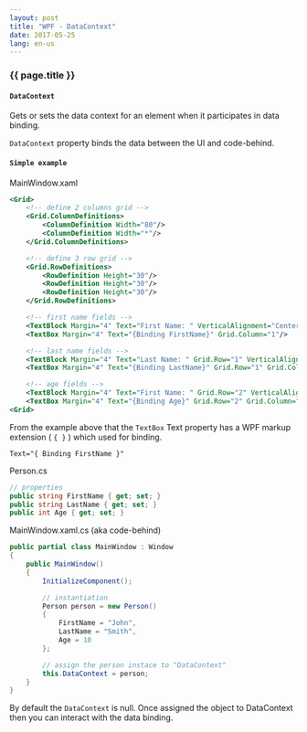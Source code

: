 ```yaml
---
layout: post
title: "WPF - DataContext"
date: 2017-05-25
lang: en-us
---
```


### {{ page.title }}

#### `DataContext`

Gets or sets the data context for an element when it participates in data binding.

`DataContext` property binds the data between the UI and code-behind. 

#### `Simple example`

MainWindow.xaml
```xml
<Grid>
    <!-- define 2 columns grid -->
    <Grid.ColumnDefinitions>
        <ColumnDefinition Width="80"/>
        <ColumnDefinition Width="*"/>
    </Grid.ColumnDefinitions>

    <!-- define 3 row grid -->
    <Grid.RowDefinitions>
        <RowDefinition Height="30"/>
        <RowDefinition Height="30"/>
        <RowDefinition Height="30"/>
    </Grid.RowDefinitions>

    <!-- first name fields -->
    <TextBlock Margin="4" Text="First Name: " VerticalAlignment="Center"/>
    <TextBox Margin="4" Text="{Binding FirstName}" Grid.Column="1"/>

    <!-- last name fields -->
    <TextBlock Margin="4" Text="Last Name: " Grid.Row="1" VerticalAlignment="Center"/>
    <TextBox Margin="4" Text="{Binding LastName}" Grid.Row="1" Grid.Column="1"/>

    <!-- age fields -->
    <TextBlock Margin="4" Text="First Name: " Grid.Row="2" VerticalAlignment="Center"/>
    <TextBox Margin="4" Text="{Binding Age}" Grid.Row="2" Grid.Column="1"/>
<Grid>
```

From the example above that the `TextBox` Text property has a WPF markup extension ( `{ }` ) which used for binding.

    Text="{ Binding FirstName }"

Person.cs
```csharp
// properties
public string FirstName { get; set; }
public string LastName { get; set; }
public int Age { get; set; }
```

MainWindow.xaml.cs (aka code-behind)
```csharp
public partial class MainWindow : Window
{
    public MainWindow()
    {
        InitializeComponent();

        // instantiation
        Person person = new Person()
        {
            FirstName = "John",
            LastName = "Smith",
            Age = 10
        };

        // assign the person instace to "DataContext"
        this.DataContext = person;
    }
}
```

By default the `DataContext` is null. Once assigned the object to DataContext then you can interact with the data binding. 